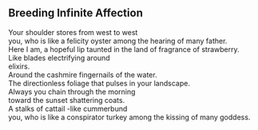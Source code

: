 Breeding Infinite Affection
---------------------------
Your shoulder stores from west to west  
you, who is like a felicity oyster among the hearing of many father.  
Here I am, a hopeful lip taunted in the land of fragrance of strawberry.  
Like blades electrifying around  
elixirs.  
Around the cashmire fingernails of the water.  
The directionless foliage that pulses in your landscape.  
Always you chain through the morning  
toward the sunset shattering coats.  
A stalks of cattail -like cummerbund  
you, who is like a conspirator turkey among the kissing of many goddess.  
